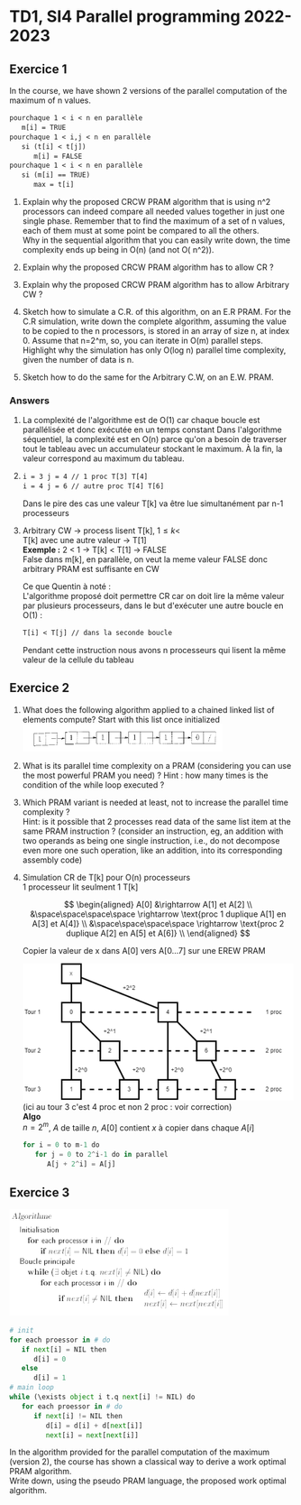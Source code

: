 # TD1, SI4 Parallel programming 2022-2023

## Exercice 1

In the course, we have shown 2 versions of the parallel computation of the maximum of n values.

```txt
pourchaque 1 < i < n en parallèle 
   m[i] = TRUE 
pourchaque 1 < i,j < n en parallèle 
   si (t[i] < t[j])
      m[i] = FALSE
pourchaque 1 < i < n en parallèle 
   si (m[i] == TRUE)
      max = t[i] 
```

1. Explain why the proposed CRCW PRAM algorithm that is using n^2 processors can indeed compare all needed values
   together in just one single phase. Remember that to find the maximum of a set of n values, each of them must at some
   point be compared to all the others.  
   Why in the sequential algorithm that you can easily write down, the time complexity ends up being in O(n) (and not O(
   n^2)).

2. Explain why the proposed CRCW PRAM algorithm has to allow CR ?

3. Explain why the proposed CRCW PRAM algorithm has to allow Arbitrary CW ?

4. Sketch how to simulate a C.R. of this algorithm, on an E.R PRAM. For the C.R simulation, write down the complete
   algorithm, assuming the value to be copied to the n processors, is stored in an array of size n, at index 0. Assume
   that n=2^m, so, you can iterate in O(m) parallel steps. Highlight why the simulation has only O(log n) parallel time
   complexity, given the number of data is n.

5. Sketch how to do the same for the Arbitrary C.W, on an E.W. PRAM.

### Answers

1. La complexité de l'algorithme est de O(1) car chaque boucle est parallélisée et donc exécutée en un temps constant
   Dans l'algorithme séquentiel, la complexité est en O(n) parce qu'on a besoin de traverser tout le tableau avec un
   accumulateur stockant le maximum. À la fin, la valeur correspond au maximum du tableau.

2. ```txt
   i = 3 j = 4 // 1 proc T[3] T[4]   
   i = 4 j = 6 // autre proc T[4] T[6]
   ```

   Dans le pire des cas une valeur T[k] va être lue simultanément par n-1 processeurs

3. Arbitrary CW $\rightarrow$ process lisent T[k], $1 \leq k \lt$  
   T[k] avec une autre valeur $\rightarrow$ T[1]  
   **Exemple :** 2 < 1 $\rightarrow$ T[k] < T[1] $\rightarrow$ FALSE  
   False dans m[k], en parallèle, on veut la meme valeur FALSE donc arbitrary  PRAM est suffisante en CW

   Ce que Quentin à noté :  
   L'algorithme proposé doit permettre CR car on doit lire la même valeur par plusieurs processeurs, dans le but d'exécuter une autre boucle en O(1) :

   ```txt
   T[i] < T[j] // dans la seconde boucle
   ```

   Pendant cette instruction nous avons n processeurs qui lisent la même valeur de la cellule du tableau

## Exercice 2

1. What does the following algorithm applied to a chained linked list of elements compute?
   Start with this list once initialized
   ![linked list](image-000.png)
2. What is its parallel time complexity on a PRAM (considering you can use the most powerful PRAM you need) ? Hint : how
   many times is the condition of the while loop executed ?
3. Which PRAM variant is needed at least, not to increase the parallel time complexity ?  
   Hint: is it possible that 2 processes read data of the same list item at the same PRAM instruction ? (consider an
   instruction, eg, an addition with two operands as being one single instruction, i.e., do not decompose even more one
   such operation, like an addition, into its corresponding assembly code)

4. Simulation CR de T[k] pour O(n) processeurs  
   1 processeur lit seulment 1 T[k]  

   $$
   \begin{aligned}
   A[0] &\rightarrow A[1] et A[2] \\
   &\space\space\space\space \rightarrow \text{proc 1 duplique A[1] en A[3] et A[4]} \\
   &\space\space\space\space \rightarrow \text{proc 2 duplique A[2] en A[5] et A[6]} \\
   \end{aligned}
   $$

   Copier la valeur de x dans A[0] vers A[0...7] sur une EREW PRAM

   ![diagramme question 4](question4.drawio.png)
   (ici au tour 3 c'est 4 proc et non 2 proc : voir correction)  
   **Algo**  
   $n = 2^m$, $A$ de taille $n$, $A[0]$ contient $x$ à copier dans chaque $A[i]$  

   ```py
   for i = 0 to m-1 do
      for j = 0 to 2^i-1 do in parallel
         A[j + 2^i] = A[j]
   ```

## Exercice 3

![algorithme](image-001.png)

```py
# init 
for each proessor in # do
   if next[i] = NIL then 
      d[i] = 0 
   else 
      d[i] = 1
# main loop
while (\exists object i t.q next[i] != NIL) do
   for each proessor in # do
      if next[i] != NIL then
         d[i] = d[i] + d[next[i]]
         next[i] = next[next[i]]
```

In the algorithm provided for the parallel computation of the maximum (version 2), the course has shown a classical way
to derive a work optimal PRAM algorithm.  
Write down, using the pseudo PRAM language, the proposed work optimal algorithm.
